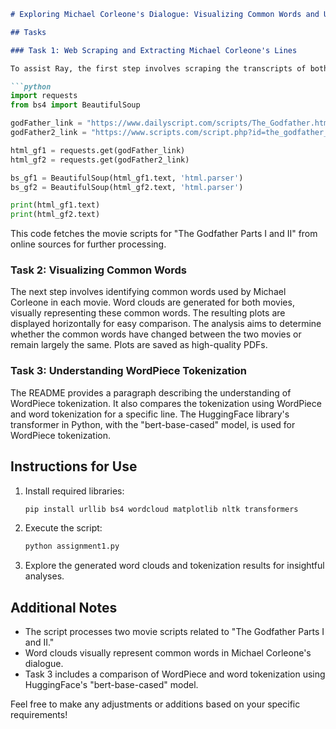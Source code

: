 
```markdown
# Exploring Michael Corleone's Dialogue: Visualizing Common Words and Understanding WordPiece Tokenization

## Tasks

### Task 1: Web Scraping and Extracting Michael Corleone's Lines

To assist Ray, the first step involves scraping the transcripts of both movies from online sources. The provided code demonstrates how to retrieve the scripts using `requests` and `BeautifulSoup`. The lines spoken by Michael Corleone are then extracted and saved into two files: "GodFather1.txt" and "GodFather2.txt."

```python
import requests
from bs4 import BeautifulSoup

godFather_link = "https://www.dailyscript.com/scripts/The_Godfather.html"
godFather2_link = "https://www.scripts.com/script.php?id=the_godfather_71&p=4"

html_gf1 = requests.get(godFather_link)
html_gf2 = requests.get(godFather2_link)

bs_gf1 = BeautifulSoup(html_gf1.text, 'html.parser')
bs_gf2 = BeautifulSoup(html_gf2.text, 'html.parser')

print(html_gf1.text)
print(html_gf2.text)
```

This code fetches the movie scripts for "The Godfather Parts I and II" from online sources for further processing.

### Task 2: Visualizing Common Words

The next step involves identifying common words used by Michael Corleone in each movie. Word clouds are generated for both movies, visually representing these common words. The resulting plots are displayed horizontally for easy comparison. The analysis aims to determine whether the common words have changed between the two movies or remain largely the same. Plots are saved as high-quality PDFs.

### Task 3: Understanding WordPiece Tokenization

The README provides a paragraph describing the understanding of WordPiece tokenization. It also compares the tokenization using WordPiece and word tokenization for a specific line. The HuggingFace library's transformer in Python, with the "bert-base-cased" model, is used for WordPiece tokenization.

## Instructions for Use

1. Install required libraries:

   ```bash
   pip install urllib bs4 wordcloud matplotlib nltk transformers
   ```

2. Execute the script:

   ```bash
   python assignment1.py
   ```

3. Explore the generated word clouds and tokenization results for insightful analyses.

## Additional Notes

- The script processes two movie scripts related to "The Godfather Parts I and II."
- Word clouds visually represent common words in Michael Corleone's dialogue.
- Task 3 includes a comparison of WordPiece and word tokenization using HuggingFace's "bert-base-cased" model.

Feel free to make any adjustments or additions based on your specific requirements!
```
